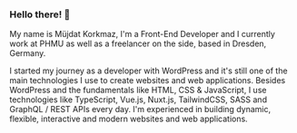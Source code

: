 ### Hello there! 👋

My name is Müjdat Korkmaz, I'm a Front-End Developer and I currently work at PHMU as well as a freelancer on the side, based in Dresden, Germany.

I started my journey as a developer with WordPress and it's still one of the main technologies I use to create websites and web applications. Besides WordPress and the fundamentals like HTML, CSS & JavaScript, I use technologies like TypeScript, Vue.js, Nuxt.js, TailwindCSS, SASS and GraphQL / REST APIs every day. I'm experienced in building dynamic, flexible, interactive and modern websites and web applications.

<!--
**mujdat/mujdat** is a ✨ _special_ ✨ repository because its `README.md` (this file) appears on your GitHub profile.

Here are some ideas to get you started:

- 🔭 I’m currently working on ...
- 🌱 I’m currently learning ...
- 👯 I’m looking to collaborate on ...
- 🤔 I’m looking for help with ...
- 💬 Ask me about ...
- 📫 How to reach me: ...
- 😄 Pronouns: ...
- ⚡ Fun fact: ...
-->
